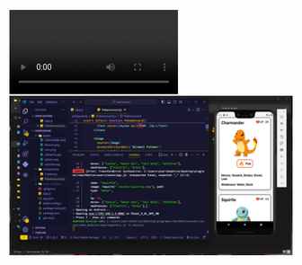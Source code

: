 <video src="./display/RPReplay_Final1722427497.mp4"></video>
<img src="./display/Screenshot 2024-07-31 173702.png"></img>
